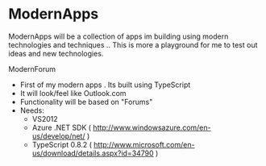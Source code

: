 ModernApps
==========

ModernApps will be a collection of apps im building using modern technologies and techniques .. This is more a playground for me to test out ideas and new technologies.





ModernForum 
  - First of my modern apps . Its built using TypeScript
  - It will look/feel like Outlook.com
  - Functionality will be based on "Forums"
  - Needs:
      - VS2012
      - Azure .NET SDK ( http://www.windowsazure.com/en-us/develop/net/ )
      - TypeScript 0.8.2 ( http://www.microsoft.com/en-us/download/details.aspx?id=34790 ) 
